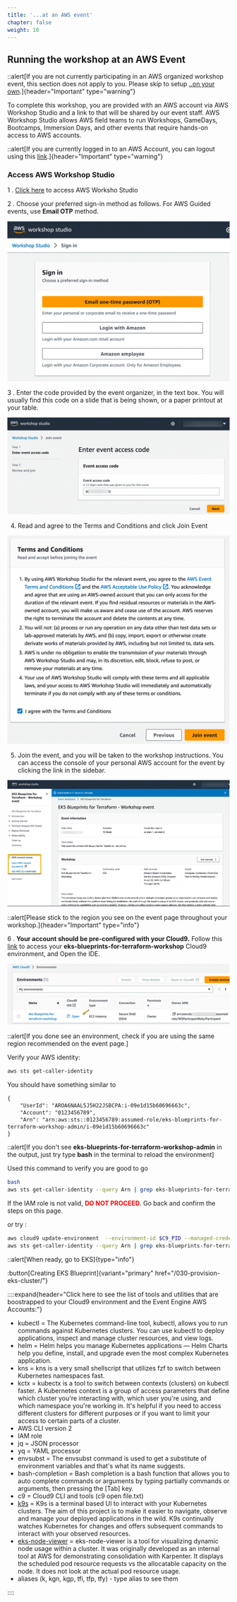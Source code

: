 ```yaml
---
title: '...at an AWS event'
chapter: false
weight: 10
---
```


## Running the workshop at an AWS Event

::alert[If you are not currently participating in an AWS organized workshop event, this section does not apply to you. Please skip to setup [..on your own](../self_paced).]{header="Important" type="warning"}

To complete this workshop, you are provided with an AWS account via AWS Workshop Studio and a link to that will be shared by our event staff. AWS Workshop Studio allows AWS field teams to run Workshops, GameDays, Bootcamps, Immersion Days, and other events that require hands-on access to AWS accounts.

::alert[If you are currently logged in to an AWS Account, you can logout using this [link](https://console.aws.amazon.com/console/logout!doLogout).]{header="Important" type="warning"}

### Access AWS Workshop Studio

1 . [Click here](https://catalog.us-east-1.prod.workshops.aws/join/) to access AWS Worksho Studio

2 . Choose your preferred sign-in method as follows. For AWS Guided events, use **Email OTP** method.

![Workshop Studio Signin](/static/images/setup_ws_signin1.png)

3 . Enter the code provided by the event organizer, in the text box. You will usually find this code on a slide that is being shown, or a paper printout at your table.

![Workshop Studio Signin Event Code](/static/images/setup_ws_signin2.png)

4. Read and agree to the Terms and Conditions and click Join Event

![Workshop Studio Signin Terms](/static/images/setup_ws_signin3.png)

5. Join the event, and you will be taken to the workshop instructions. You can access the console of your personal AWS account for the event by clicking the link in the sidebar.

![Workshop Studio Signin Landing Page](/static/images/setup_ws_signin4.png)

::alert[Please stick to the region you see on the event page throughout your workshop.]{header="Important" type="info"}

6 . **Your account should be pre-configured with your Cloud9.** Follow this [link](https://console.aws.amazon.com/cloud9/home) to access your **eks-blueprints-for-terraform-workshop** Cloud9 environment, and Open the IDE.

![Cloud9 IDE](/static/images/c9-open-ide.png)

::alert[If you done see an environment, check if you are using the same region recommended on the event page.]

Verify your AWS identity:

```bash
aws sts get-caller-identity
```

You should have something similar to

```
{
    "UserId": "AROA6NAAL5J5H22JSBCPA:i-09e1d15b60696663c",
    "Account": "0123456789",
    "Arn": "arn:aws:sts::0123456789:assumed-role/eks-blueprints-for-terraform-workshop-admin/i-09e1d15b60696663c"
}
```

::alert[If you don't see **eks-blueprints-for-terraform-workshop-admin** in the output, just try type **bash** in the terminal to reload the environment]

Used this command to verify you are good to go

```bash
bash
aws sts get-caller-identity --query Arn | grep eks-blueprints-for-terraform-workshop-admin -q && echo "IAM role valid" || echo "IAM role NOT valid"
```

If the IAM role is not valid, <span style="color: red;">**DO NOT PROCEED**</span>. Go back and confirm the steps on this page.

or try : 

```bash
aws cloud9 update-environment  --environment-id $C9_PID --managed-credentials-action DISABLE
aws sts get-caller-identity --query Arn | grep eks-blueprints-for-terraform-workshop-admin -q && echo "IAM role valid" || echo "IAM role NOT valid"
```


::alert[When ready, go to EKS]{type="info"}

:button[Creating EKS Blueprint]{variant="primary" href="/030-provision-eks-cluster/"}

::::expand{header="Click here to see the list of tools and utilities that are boostrapped to your Cloud9 environment and the Event Engine AWS Accounts:"}

* kubectl =  The Kubernetes command-line tool, kubectl, allows you to run commands against Kubernetes clusters. You can use kubectl to deploy applications, inspect and manage cluster resources, and view logs. 
* helm =  Helm helps you manage Kubernetes applications — Helm Charts help you define, install, and upgrade even the most complex Kubernetes application. 
* kns = kns is a very small shellscript that utilizes fzf to switch between Kubernetes namespaces fast.
* kctx = kubectx is a tool to switch between contexts (clusters) on kubectl faster. A Kubernetes context is a group of access parameters that define which cluster you're interacting with, which user you're using, and which namespace you're working in. It's helpful if you need to access different clusters for different purposes or if you want to limit your access to certain parts of a cluster.
* AWS CLI version 2
* IAM role
* jq = JSON processor
* yq = YAML processor
* envsubst = The envsubst command is used to get a substitute of environment variables and that's what its name suggests.
* bash-completion = Bash completion is a bash function that allows you to auto complete commands or arguments by typing partially commands or arguments, then pressing the [Tab] key.
* c9 = Cloud9 CLI and tools (c9 open file.txt)
* [k9s](https://k9scli.io/) =  K9s is a terminal based UI to interact with your Kubernetes clusters. The aim of this project is to make it easier to navigate, observe and manage your deployed applications in the wild. K9s continually watches Kubernetes for changes and offers subsequent commands to interact with your observed resources. 
* [eks-node-viewer](https://github.com/awslabs/eks-node-viewer) = eks-node-viewer is a tool for visualizing dynamic node usage within a cluster. It was originally developed as an internal tool at AWS for demonstrating consolidation with Karpenter. It displays the scheduled pod resource requests vs the allocatable capacity on the node. It does not look at the actual pod resource usage.
* aliases (k, kgn, kgp, tfi, tfp, tfy) - type alias to see them


::::
